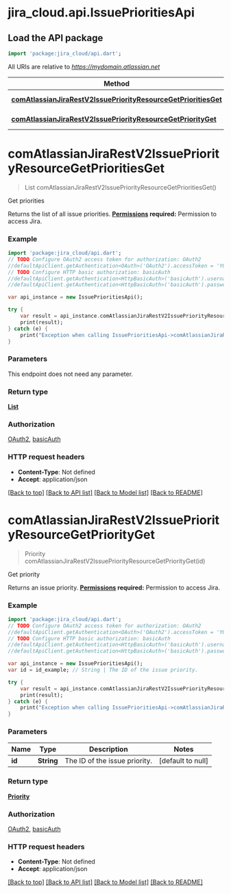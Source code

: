 # jira_cloud.api.IssuePrioritiesApi

## Load the API package
```dart
import 'package:jira_cloud/api.dart';
```

All URIs are relative to *https://mydomain.atlassian.net*

Method | HTTP request | Description
------------- | ------------- | -------------
[**comAtlassianJiraRestV2IssuePriorityResourceGetPrioritiesGet**](IssuePrioritiesApi.md#comAtlassianJiraRestV2IssuePriorityResourceGetPrioritiesGet) | **get** /rest/api/3/priority | Get priorities
[**comAtlassianJiraRestV2IssuePriorityResourceGetPriorityGet**](IssuePrioritiesApi.md#comAtlassianJiraRestV2IssuePriorityResourceGetPriorityGet) | **get** /rest/api/3/priority/{id} | Get priority


# **comAtlassianJiraRestV2IssuePriorityResourceGetPrioritiesGet**
> List<Priority> comAtlassianJiraRestV2IssuePriorityResourceGetPrioritiesGet()

Get priorities

Returns the list of all issue priorities.  **[Permissions](#permissions) required:** Permission to access Jira.

### Example 
```dart
import 'package:jira_cloud/api.dart';
// TODO Configure OAuth2 access token for authorization: OAuth2
//defaultApiClient.getAuthentication<OAuth>('OAuth2').accessToken = 'YOUR_ACCESS_TOKEN';
// TODO Configure HTTP basic authorization: basicAuth
//defaultApiClient.getAuthentication<HttpBasicAuth>('basicAuth').username = 'YOUR_USERNAME'
//defaultApiClient.getAuthentication<HttpBasicAuth>('basicAuth').password = 'YOUR_PASSWORD';

var api_instance = new IssuePrioritiesApi();

try { 
    var result = api_instance.comAtlassianJiraRestV2IssuePriorityResourceGetPrioritiesGet();
    print(result);
} catch (e) {
    print("Exception when calling IssuePrioritiesApi->comAtlassianJiraRestV2IssuePriorityResourceGetPrioritiesGet: $e\n");
}
```

### Parameters
This endpoint does not need any parameter.

### Return type

[**List<Priority>**](Priority.md)

### Authorization

[OAuth2](../README.md#OAuth2), [basicAuth](../README.md#basicAuth)

### HTTP request headers

 - **Content-Type**: Not defined
 - **Accept**: application/json

[[Back to top]](#) [[Back to API list]](../README.md#documentation-for-api-endpoints) [[Back to Model list]](../README.md#documentation-for-models) [[Back to README]](../README.md)

# **comAtlassianJiraRestV2IssuePriorityResourceGetPriorityGet**
> Priority comAtlassianJiraRestV2IssuePriorityResourceGetPriorityGet(id)

Get priority

Returns an issue priority.  **[Permissions](#permissions) required:** Permission to access Jira.

### Example 
```dart
import 'package:jira_cloud/api.dart';
// TODO Configure OAuth2 access token for authorization: OAuth2
//defaultApiClient.getAuthentication<OAuth>('OAuth2').accessToken = 'YOUR_ACCESS_TOKEN';
// TODO Configure HTTP basic authorization: basicAuth
//defaultApiClient.getAuthentication<HttpBasicAuth>('basicAuth').username = 'YOUR_USERNAME'
//defaultApiClient.getAuthentication<HttpBasicAuth>('basicAuth').password = 'YOUR_PASSWORD';

var api_instance = new IssuePrioritiesApi();
var id = id_example; // String | The ID of the issue priority.

try { 
    var result = api_instance.comAtlassianJiraRestV2IssuePriorityResourceGetPriorityGet(id);
    print(result);
} catch (e) {
    print("Exception when calling IssuePrioritiesApi->comAtlassianJiraRestV2IssuePriorityResourceGetPriorityGet: $e\n");
}
```

### Parameters

Name | Type | Description  | Notes
------------- | ------------- | ------------- | -------------
 **id** | **String**| The ID of the issue priority. | [default to null]

### Return type

[**Priority**](Priority.md)

### Authorization

[OAuth2](../README.md#OAuth2), [basicAuth](../README.md#basicAuth)

### HTTP request headers

 - **Content-Type**: Not defined
 - **Accept**: application/json

[[Back to top]](#) [[Back to API list]](../README.md#documentation-for-api-endpoints) [[Back to Model list]](../README.md#documentation-for-models) [[Back to README]](../README.md)

